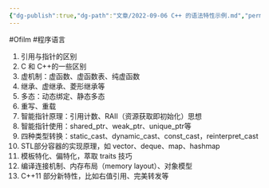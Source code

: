 ```yaml
---
{"dg-publish":true,"dg-path":"文章/2022-09-06 C++ 的语法特性示例.md","permalink":"/文章/2022-09-06 C++ 的语法特性示例/","dgEnableSearch":"true"}
---
```


#Ofilm #程序语言 

1. 引用与指针的区别
2. C 和 C++的一些区别
3. 虚机制：虚函数、虚函数表、纯虚函数
4. 继承、虚继承、菱形继承等
5. 多态：动态绑定、静态多态
6. 重写、重载
7. 智能指针原理：引用计数、RAII（资源获取即初始化）思想
8. 智能指针使用：shared_ptr、weak_ptr、unique_ptr等
9. 四种类型转换：static_cast、dynamic_cast、const_cast，reinterpret_cast
10. STL部分容器的实现原理，如 vector、deque、map、hashmap
11. 模板特化、偏特化，萃取 traits 技巧
12. 编译连接机制、内存布局（memory layout）、对象模型
13. C++11 部分新特性，比如右值引用、完美转发等